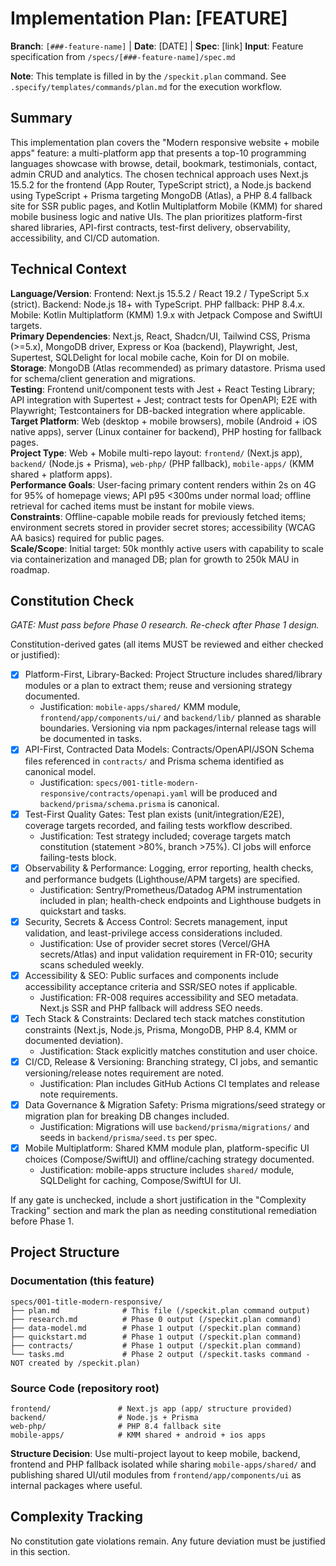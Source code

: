# Implementation Plan: [FEATURE]

**Branch**: `[###-feature-name]` | **Date**: [DATE] | **Spec**: [link]
**Input**: Feature specification from `/specs/[###-feature-name]/spec.md`

**Note**: This template is filled in by the `/speckit.plan` command. See `.specify/templates/commands/plan.md` for the execution workflow.

## Summary

This implementation plan covers the "Modern responsive website + mobile apps" feature: a multi-platform app that presents a top-10 programming languages showcase with browse, detail, bookmark, testimonials, contact, admin CRUD and analytics. The chosen technical approach uses Next.js 15.5.2 for the frontend (App Router, TypeScript strict), a Node.js backend using TypeScript + Prisma targeting MongoDB (Atlas), a PHP 8.4 fallback site for SSR public pages, and Kotlin Multiplatform Mobile (KMM) for shared mobile business logic and native UIs. The plan prioritizes platform-first shared libraries, API-first contracts, test-first delivery, observability, accessibility, and CI/CD automation.

## Technical Context

**Language/Version**: Frontend: Next.js 15.5.2 / React 19.2 / TypeScript 5.x (strict). Backend: Node.js 18+ with TypeScript. PHP fallback: PHP 8.4.x. Mobile: Kotlin Multiplatform (KMM) 1.9.x with Jetpack Compose and SwiftUI targets.  
**Primary Dependencies**: Next.js, React, Shadcn/UI, Tailwind CSS, Prisma (>=5.x), MongoDB driver, Express or Koa (backend), Playwright, Jest, Supertest, SQLDelight for local mobile cache, Koin for DI on mobile.  
**Storage**: MongoDB (Atlas recommended) as primary datastore. Prisma used for schema/client generation and migrations.  
**Testing**: Frontend unit/component tests with Jest + React Testing Library; API integration with Supertest + Jest; contract tests for OpenAPI; E2E with Playwright; Testcontainers for DB-backed integration where applicable.  
**Target Platform**: Web (desktop + mobile browsers), mobile (Android + iOS native apps), server (Linux container for backend), PHP hosting for fallback pages.  
**Project Type**: Web + Mobile multi-repo layout: `frontend/` (Next.js app), `backend/` (Node.js + Prisma), `web-php/` (PHP fallback), `mobile-apps/` (KMM shared + platform apps).  
**Performance Goals**: User-facing primary content renders within 2s on 4G for 95% of homepage views; API p95 <300ms under normal load; offline retrieval for cached items must be instant for mobile views.  
**Constraints**: Offline-capable mobile reads for previously fetched items; environment secrets stored in provider secret stores; accessibility (WCAG AA basics) required for public pages.  
**Scale/Scope**: Initial target: 50k monthly active users with capability to scale via containerization and managed DB; plan for growth to 250k MAU in roadmap.

## Constitution Check

_GATE: Must pass before Phase 0 research. Re-check after Phase 1 design._

Constitution-derived gates (all items MUST be reviewed and either checked or justified):

- [x] Platform-First, Library-Backed: Project Structure includes shared/library modules or a plan to extract them; reuse and versioning strategy documented.
  - Justification: `mobile-apps/shared/` KMM module, `frontend/app/components/ui/` and `backend/lib/` planned as sharable boundaries. Versioning via npm packages/internal release tags will be documented in tasks.
- [x] API-First, Contracted Data Models: Contracts/OpenAPI/JSON Schema files referenced in `contracts/` and Prisma schema identified as canonical model.
  - Justification: `specs/001-title-modern-responsive/contracts/openapi.yaml` will be produced and `backend/prisma/schema.prisma` is canonical.
- [x] Test-First Quality Gates: Test plan exists (unit/integration/E2E), coverage targets recorded, and failing tests workflow described.
  - Justification: Test strategy included; coverage targets match constitution (statement >80%, branch >75%). CI jobs will enforce failing-tests block.
- [x] Observability & Performance: Logging, error reporting, health checks, and performance budgets (Lighthouse/APM targets) are specified.
  - Justification: Sentry/Prometheus/Datadog APM instrumentation included in plan; health-check endpoints and Lighthouse budgets in quickstart and tasks.
- [x] Security, Secrets & Access Control: Secrets management, input validation, and least-privilege access considerations included.
  - Justification: Use of provider secret stores (Vercel/GHA secrets/Atlas) and input validation requirement in FR-010; security scans scheduled weekly.
- [x] Accessibility & SEO: Public surfaces and components include accessibility acceptance criteria and SSR/SEO notes if applicable.
  - Justification: FR-008 requires accessibility and SEO metadata. Next.js SSR and PHP fallback will address SEO needs.
- [x] Tech Stack & Constraints: Declared tech stack matches constitution constraints (Next.js, Node.js, Prisma, MongoDB, PHP 8.4, KMM or documented deviation).
  - Justification: Stack explicitly matches constitution and user choice.
- [x] CI/CD, Release & Versioning: Branching strategy, CI jobs, and semantic versioning/release notes requirement are noted.
  - Justification: Plan includes GitHub Actions CI templates and release note requirements.
- [x] Data Governance & Migration Safety: Prisma migrations/seed strategy or migration plan for breaking DB changes included.
  - Justification: Migrations will use `backend/prisma/migrations/` and seeds in `backend/prisma/seed.ts` per spec.
- [x] Mobile Multiplatform: Shared KMM module plan, platform-specific UI choices (Compose/SwiftUI) and offline/caching strategy documented.
  - Justification: mobile-apps structure includes `shared/` module, SQLDelight for caching, Compose/SwiftUI for UI.

If any gate is unchecked, include a short justification in the "Complexity Tracking" section and mark the plan as needing constitutional remediation before Phase 1.

## Project Structure

### Documentation (this feature)

```
specs/001-title-modern-responsive/
├── plan.md              # This file (/speckit.plan command output)
├── research.md          # Phase 0 output (/speckit.plan command)
├── data-model.md        # Phase 1 output (/speckit.plan command)
├── quickstart.md        # Phase 1 output (/speckit.plan command)
├── contracts/           # Phase 1 output (/speckit.plan command)
└── tasks.md             # Phase 2 output (/speckit.tasks command - NOT created by /speckit.plan)
```

### Source Code (repository root)

```
frontend/               # Next.js app (app/ structure provided)
backend/                # Node.js + Prisma
web-php/                # PHP 8.4 fallback site
mobile-apps/            # KMM shared + android + ios apps
```

**Structure Decision**: Use multi-project layout to keep mobile, backend, frontend and PHP fallback isolated while sharing `mobile-apps/shared/` and publishing shared UI/util modules from `frontend/app/components/ui` as internal packages where useful.

## Complexity Tracking

No constitution gate violations remain. Any future deviation must be justified in this section.
